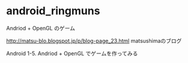# android_ringmuns
Andriod + OpenGL のゲーム

http://matsu-blo.blogspot.jp/p/blog-page_23.html
matsushimaのブログ

Android
1-5. Andriod + OpenGL でゲームを作ってみる
